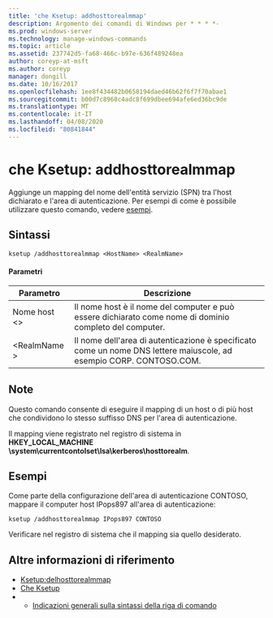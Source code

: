 ```yaml
---
title: 'che Ksetup: addhosttorealmmap'
description: Argomento dei comandi di Windows per * * * *-
ms.prod: windows-server
ms.technology: manage-windows-commands
ms.topic: article
ms.assetid: 237742d5-fa68-466c-b97e-636f489248ea
author: coreyp-at-msft
ms.author: coreyp
manager: dongill
ms.date: 10/16/2017
ms.openlocfilehash: 1ee8f434482b0658194daed46b62f6f7f70abae1
ms.sourcegitcommit: b00d7c8968c4adc8f699dbee694afe6ed36bc9de
ms.translationtype: MT
ms.contentlocale: it-IT
ms.lasthandoff: 04/08/2020
ms.locfileid: "80841844"
---
```

# <a name="ksetupaddhosttorealmmap"></a>che Ksetup: addhosttorealmmap



Aggiunge un mapping del nome dell'entità servizio (SPN) tra l'host dichiarato e l'area di autenticazione. Per esempi di come è possibile utilizzare questo comando, vedere [esempi](#BKMK_Examples).

## <a name="syntax"></a>Sintassi

```
ksetup /addhosttorealmmap <HostName> <RealmName>
```

#### <a name="parameters"></a>Parametri

|Parametro|Descrizione|
|---------|-----------|
|Nome host \<>|Il nome host è il nome del computer e può essere dichiarato come nome di dominio completo del computer.|
|\<RealmName >|Il nome dell'area di autenticazione è specificato come un nome DNS lettere maiuscole, ad esempio CORP. CONTOSO.COM.|

## <a name="remarks"></a>Note

Questo comando consente di eseguire il mapping di un host o di più host che condividono lo stesso suffisso DNS per l'area di autenticazione.

Il mapping viene registrato nel registro di sistema in **HKEY_LOCAL_MACHINE \system\currentcontolset\lsa\kerberos\hosttorealm**.

## <a name="examples"></a><a name=BKMK_Examples></a>Esempi

Come parte della configurazione dell'area di autenticazione CONTOSO, mappare il computer host IPops897 all'area di autenticazione:
```
ksetup /addhosttorealmmap IPops897 CONTOSO
```
Verificare nel registro di sistema che il mapping sia quello desiderato.

## <a name="additional-references"></a>Altre informazioni di riferimento

-   [Ksetup:delhosttorealmmap](ksetup-delhosttorealmmap.md)
-   [Che Ksetup](ksetup.md)
-   - [Indicazioni generali sulla sintassi della riga di comando](command-line-syntax-key.md)